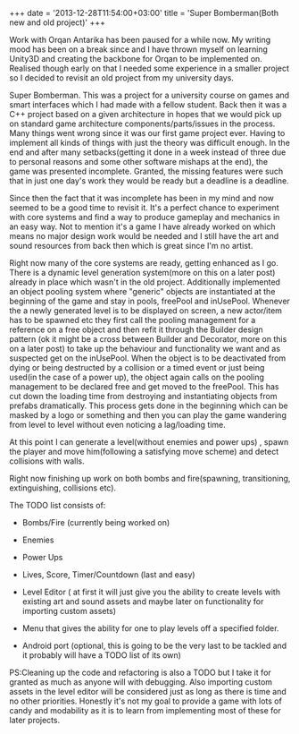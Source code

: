 +++
date = '2013-12-28T11:54:00+03:00'
title = 'Super Bomberman(Both new and old project)'
+++

Work with Orqan Antarika has been paused for a while now. My writing mood has been on a break since and I have thrown myself on learning Unity3D and creating the backbone for Orqan to be implemented on. Realised though early on that I needed some experience in a smaller project so I decided to revisit an old project from my university days.

Super Bomberman. This was a project for a university course on games and smart interfaces which I had made with a fellow student. Back then it was a C++ project based on a given architecture in hopes that we would pick up on standard game architecture components/parts/issues in the process. Many things went wrong since it was our first game project ever. Having to implement all kinds of things with just the theory was difficult enough. In the end and after many setbacks(getting it done in a week instead of three due to personal reasons and some other software mishaps at the end), the game was presented incomplete. Granted, the missing features were such that in just one day's work they would be ready but a deadline is a deadline.

Since then the fact that it was incomplete has been in my mind and now seemed to be a good time to revisit it. It's a perfect chance to experiment with core systems and find a way to produce gameplay and mechanics in an easy way. Not to mention it's a game I have already worked on which means no major design work would be needed and I still have the art and sound resources from back then which is great since I'm no artist.

Right now many of the core systems are ready, getting enhanced as I go. There is a dynamic level generation system(more on this on a later post) already in place which wasn't in the old project. Additionally implemented an object pooling system where "generic" objects are instantiated at the beginning of the game and stay in pools, freePool and inUsePool. Whenever the a newly generated level is to be displayed on screen, a new actor/item has to be spawned etc they first call the pooling management for a reference on a free object and then refit it through the Builder design pattern (ok it might be a cross between Builder and Decorator, more on this on a later post) to take up the behaviour and functionality we want and as suspected get on the inUsePool. When the object is to be deactivated from dying or being destructed by a collision or a timed event or just being used(in the case of a power up), the object again calls on the pooling management to be declared free and get moved to the freePool. This has cut down the loading time from destroying and instantiating objects from prefabs dramatically. This process gets done in the beginning which can be masked by a logo or something and then you can play the game wandering from level to level without even noticing a lag/loading time.

At this point I can generate a level(without enemies and power ups) , spawn the player and move him(following a satisfying move scheme) and detect collisions with walls.

Right now finishing up work on both bombs and fire(spawning, transitioning, extinguishing, collisions etc).

The TODO list consists of:

- Bombs/Fire (currently being worked on)

- Enemies

- Power Ups

- Lives, Score, Timer/Countdown (last and easy)

- Level Editor ( at first it will just give you the ability to create levels with existing art and sound assets and maybe later on functionality for importing custom assets)

- Menu that gives the ability for one to play levels off a specified folder.

- Android port (optional, this is going to be the very last to be tackled and it probably will have a TODO list of its own)

PS:Cleaning up the code and refactoring is also a TODO but I take it for granted as much as anyone will with debugging. Also importing custom assets in the level editor will be considered just as long as there is time and no other priorities. Honestly it's not my goal to provide a game with lots of candy and modability as it is to learn from implementing most of these for later projects.
